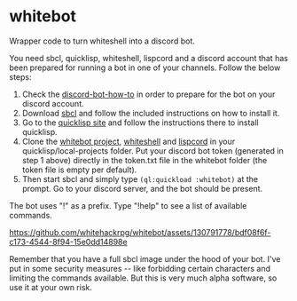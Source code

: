# whitebot
Wrapper code to turn whiteshell into a discord bot.

You need sbcl, quicklisp, whiteshell, lispcord and a discord account that has been prepared for running a bot in one of your channels. Follow the below steps: 

1. Check the [discord-bot-how-to](https://github.com/whitehackrpg/whitebot/blob/main/DISCORD-BOT-HOWTO.md) in order to prepare for the bot on your discord account.
2. Download [sbcl](http://sbcl.org/) and follow the included instructions on how to install it.
3. Go to the [quicklisp site](https://www.quicklisp.org/beta/) and follow the instructions there to install quicklisp.
4. Clone the [whitebot project](https://github.com/whitehackrpg/whitebot), [whiteshell](https://github.com/whitehackrpg/whiteshell) and [lispcord](https://github.com/lispcord/lispcord) in your quicklisp/local-projects folder. Put your discord bot token (generated in step 1 above) directly in the token.txt file in the whitebot folder (the token file is empty per default). 
5. Then start sbcl and simply type `(ql:quickload :whitebot)` at the prompt. Go to your discord server, and the bot should be present.

The bot uses "!" as a prefix. Type "!help" to see a list of available commands.

https://github.com/whitehackrpg/whitebot/assets/130791778/bdf08f6f-c173-4544-8f94-15e0dd14898e

Remember that you have a full sbcl image under the hood of your bot. I've put in some security measures -- like forbidding certain characters and limiting the commands available. But this is very much alpha software, so use it at your own risk.
